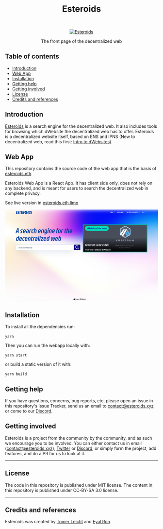 <h1 align="center"> Esteroids </h1> <br>
<p align="center">
  <a href="https://esteroids.eth.limo/">
    <img alt="Esteroids" title="Esteroids" src="https://i.imgur.com/m4FxRku.png" width="150">
  </a>
</p>

<p align="center">
  The front page of the decentralized web
</p>

## Table of contents
* [Introduction](#introduction)
* [Web App](#web-app)
* [Installation](#installation)
* [Getting help](#getting-help)
* [Getting involved](#getting-involved)
* [License](#license)
* [Credits and references](#credits-and-references)

## Introduction
[Esteroids](https://esteroids.eth.limo) is a search engine for the decentralized web. It also includes tools for browsing which dWebsite the decentralized web has to offer. Esteroids is a decentralized website itself, based on ENS and IPNS (New  to decentralized web, read this first: [Intro to dWebsites](http://blog.almonit.eth.link/2020-05-21/Introduction_to_Dwebsitse.html)).


## Web App
This repository contains the source code of the web app that is the basis of [esteroids.eth](https://esteroids.eth.limo).

Esteroids Web App is a React App. It has client side only, does not rely on any backend, and is meant for users to search the decentralized web in complete privacy.

See live version in [esteroids.eth.limo](https://esteroids.eth.limo)

![Site screenshot](./docs/images/site_screenshot.jpg)



## Installation
To install all the dependencies run:

```yarn```

Then you can run the webapp locally with:

```yarn start``` 

or build a static version of it with: 

```yarn build```

## Getting help
If you have questions, concerns, bug reports, etc, please open an issue in this repository's Issue Tracker, send us an email to contact@esteroids.xyz or come to our [Discord](https://discord.gg/9c2EWzjFzY).

## Getting involved
Esteroids is a project from the community by the community, and as such we encourage you to be involved. You can either contact us in email (contact@esteroids.xyz), [Twitter](https://twitter.com/e_steroids) or [Discord](https://discord.gg/9c2EWzjFzY), or simply form the project, add features, and do a PR for us to look at it.

----

## License
The code in this repository is published under MIT license. The content in this repository is published under CC-BY-SA 3.0 license.

----

## Credits and references

Esteroids was created by [Tomer Leicht](https://github.com/tomlightning) and [Eyal Ron](https://github.com/eyalron33).
